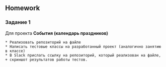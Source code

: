 ##  Homework

### Задание 1

Для проекта **События (календарь праздников)**

    * Реализовать репозиторий на файле
    * Написать тестовые классы на разработанный проект (аналогично занятию в классе)
    * В Slack прислать ссылку на репозиторий, который реализован на файле, + скриншот результатов работы тестов.


